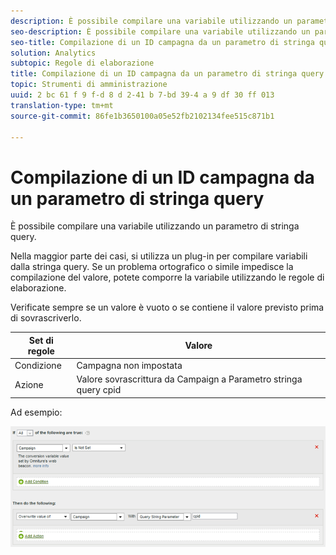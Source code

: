 ```yaml
---
description: È possibile compilare una variabile utilizzando un parametro di stringa query.
seo-description: È possibile compilare una variabile utilizzando un parametro di stringa query.
seo-title: Compilazione di un ID campagna da un parametro di stringa query
solution: Analytics
subtopic: Regole di elaborazione
title: Compilazione di un ID campagna da un parametro di stringa query
topic: Strumenti di amministrazione
uuid: 2 bc 61 f 9 f-d 8 d 2-41 b 7-bd 39-4 a 9 df 30 ff 013
translation-type: tm+mt
source-git-commit: 86fe1b3650100a05e52fb2102134fee515c871b1

---
```



# Compilazione di un ID campagna da un parametro di stringa query

È possibile compilare una variabile utilizzando un parametro di stringa query.

Nella maggior parte dei casi, si utilizza un plug-in per compilare variabili dalla stringa query. Se un problema ortografico o simile impedisce la compilazione del valore, potete comporre la variabile utilizzando le regole di elaborazione.

Verificate sempre se un valore è vuoto o se contiene il valore previsto prima di sovrascriverlo.

| Set di regole | Valore |
|---|---|
| Condizione | Campagna non impostata |
| Azione | Valore sovrascrittura da Campaign a Parametro stringa query cpid |

Ad esempio:

![](assets/set-campaign-conditionally.png)

